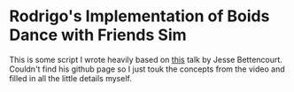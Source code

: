 # Rodrigo's Implementation of Boids Dance with Friends Sim
This is some script I wrote heavily based on [this](https://www.youtube.com/watch?v=8gS6wejsGsY) talk by Jesse Bettencourt. Couldn't find his github page so I just touk the concepts from the video and filled in all the little details myself.